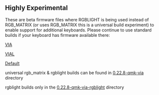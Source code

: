 ## Highly Experimental ##

These are beta firmware files where RGBLIGHT is being used instead of RGB_MATRIX (or uses RGB_MATRIX this is a universal build experiment) to enable support for additional keyboards.
Please continue to use standard builds if your keyboard has firmware available there:

[VIA](https://github.com/SRGBmods/QMK-Binaries/tree/main/QMK%2BVIA-Firmware)

[VIAL](https://github.com/SRGBmods/QMK-Binaries/tree/main/QMK%2BVIA%2BVial-Firmware)

[Default](https://github.com/SRGBmods/QMK-Binaries/tree/main/QMK%2BDefault-Firmware)

universal rgb_matrix & rgblight builds can be found in [0.22.8-qmk-via](https://github.com/SRGBmods/QMK-Binaries/tree/main/_BETA/0.22.8-qmk-via) directory

rgblight builds only in the [0.22.8-qmk-via-rgblight](https://github.com/SRGBmods/QMK-Binaries/tree/main/_BETA/0.22.8-qmk-via-rgblight) directory